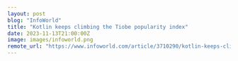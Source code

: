 ```yaml
---
layout: post
blog: "InfoWorld"
title: "Kotlin keeps climbing the Tiobe popularity index"
date: 2023-11-13T21:00:00Z
image: images/infoworld.png
remote_url: "https://www.infoworld.com/article/3710290/kotlin-keeps-climbing-the-tiobe-popularity-index.html#tk.rss_applicationdevelopment"
---
```

